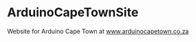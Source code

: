 ArduinoCapeTownSite
===================

Website for Arduino Cape Town at www.arduinocapetown.co.za
